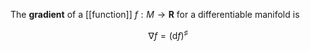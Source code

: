 The **gradient** of a [[function]] $f: M \to \mathbf{R}$ for a differentiable manifold is

$$
\nabla f = \left( \mathrm{d}f \right)^\sharp
$$